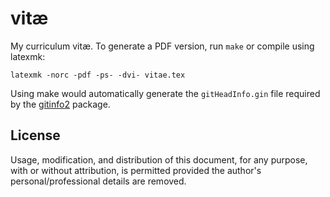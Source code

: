 # vitæ

My curriculum vitæ.  To generate a PDF version, run `make` or compile
using latexmk:

    latexmk -norc -pdf -ps- -dvi- vitae.tex

Using make would automatically generate the `gitHeadInfo.gin` file
required by the [gitinfo2][1] package.

## License

Usage, modification, and distribution of this document, for any purpose,
with or without attribution, is permitted provided the author's
personal/professional details are removed.

[1]: https://www.ctan.org/pkg/gitinfo2
